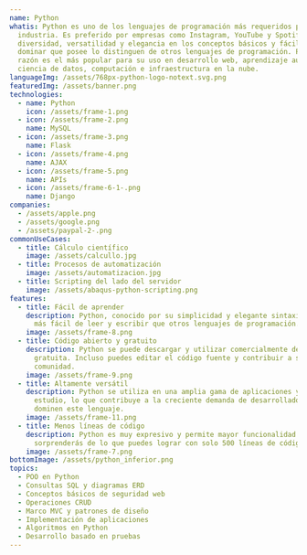 ```yaml
---
name: Python
whatis: Python es uno de los lenguajes de programación más requeridos por la
  industria. Es preferido por empresas como Instagram, YouTube y Spotify. Su
  diversidad, versatilidad y elegancia en los conceptos básicos y fáciles de
  dominar que posee lo distinguen de otros lenguajes de programación. Por esa
  razón es el más popular para su uso en desarrollo web, aprendizaje automático,
  ciencia de datos, computación e infraestructura en la nube.
languageImg: /assets/768px-python-logo-notext.svg.png
featuredImg: /assets/banner.png
technologies:
  - name: Python
    icon: /assets/frame-1.png
  - icon: /assets/frame-2.png
    name: MySQL
  - icon: /assets/frame-3.png
    name: Flask
  - icon: /assets/frame-4.png
    name: AJAX
  - icon: /assets/frame-5.png
    name: APIs
  - icon: /assets/frame-6-1-.png
    name: Django
companies:
  - /assets/apple.png
  - /assets/google.png
  - /assets/paypal-2-.png
commonUseCases:
  - title: Cálculo científico
    image: /assets/calcullo.jpg
  - title: Procesos de automatización
    image: /assets/automatizacion.jpg
  - title: Scripting del lado del servidor
    image: /assets/abaqus-python-scripting.png
features:
  - title: Fácil de aprender
    description: Python, conocido por su simplicidad y elegante sintaxis, es mucho
      más fácil de leer y escribir que otros lenguajes de programación.
    image: /assets/frame-8.png
  - title: Código abierto y gratuito
    description: Python se puede descargar y utilizar comercialmente de forma
      gratuita. Incluso puedes editar el código fuente y contribuir a su
      comunidad.
    image: /assets/frame-9.png
  - title: Altamente versátil
    description: Python se utiliza en una amplia gama de aplicaciones y campos de
      estudio, lo que contribuye a la creciente demanda de desarrolladores que
      dominen este lenguaje.
    image: /assets/frame-11.png
  - title: Menos líneas de código
    description: Python es muy expresivo y permite mayor funcionalidad. Te
      sorprenderás de lo que puedes lograr con solo 500 líneas de código.
    image: /assets/frame-7.png
bottomImage: /assets/python_inferior.png
topics:
  - POO en Python
  - Consultas SQL y diagramas ERD
  - Conceptos básicos de seguridad web
  - Operaciones CRUD
  - Marco MVC y patrones de diseño
  - Implementación de aplicaciones
  - Algoritmos en Python
  - Desarrollo basado en pruebas
---
```

